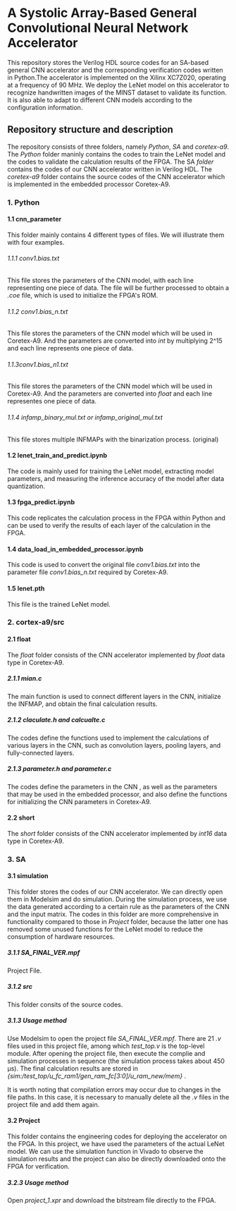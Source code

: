 # A Systolic Array-Based General Convolutional Neural Network Accelerator
This repository stores the Verilog HDL source codes for an SA-based general CNN accelerator and the corresponding verification codes written in Python.The accelerator is implemented on the Xilinx XC7Z020,
operating at a frequency of 90 MHz. We deploy the LeNet model on this accelerator to recognize handwritten images of the MINST dataset to validate its function. It is also able to adapt to different CNN models according to the configuration
information.  

## Repository structure and description
The repository consists of three folders, namely *Python*, *SA* and *coretex-a9*.
The *Python* folder maninly contains the codes to train the LeNet model and the codes to validate the calculation results of the FPGA.
The SA *folder* contains the codes of our CNN accelerator written in Verilog HDL.
The *coretex-a9* folder contains the source codes of the CNN accelerator which is implemented in the embedded processor Coretex-A9.

### 1. Python
#### 1.1 cnn_parameter
This folder mainly contains 4 different types of files. We will illustrate them with four examples.
###### 1.1.1 conv1.bias.txt
This file stores the parameters of the CNN model, with each line representing one piece of data. The file will be further processed to obtain a *.coe* file, which is used to initialize the FPGA's ROM.
###### 1.1.2 conv1.bias_n.txt
This file stores the parameters of the CNN model which will be used in Coretex-A9. And the parameters are converted into *int* by multiplying  2^15 and each line represents one piece of data. 
###### 1.1.3conv1.bias_n1.txt
This file stores the parameters of the CNN model which will be used in Coretex-A9. And the parameters are converted into *float* and each line representes one piece of data. 
###### 1.1.4 infamp_binary_mul.txt or infamp_original_mul.txt
This file stores multiple INFMAPs with the binarization process. (original) 
#### 1.2 lenet_train_and_predict.ipynb
The code is mainly used for training the LeNet model, extracting model parameters, and measuring the inference accuracy of the model after data quantization.
#### 1.3 fpga_predict.ipynb
This code replicates the calculation process in the FPGA within Python and can be used to verify the results of each layer of the calculation in the FPGA.
#### 1.4 data_load_in_embedded_processor.ipynb
This code is used to convert the original file *conv1.bias.txt* into the parameter file *conv1.bias_n.txt* required by Coretex-A9.
#### 1.5 lenet.pth
This file is the trained LeNet model.  

  
### 2. cortex-a9/src
#### 2.1 float
The *float* folder consists of the CNN accelerator implemented by *float* data type in Coretex-A9.
##### 2.1.1 mian.c
The main function is used to connect different layers in the CNN, initialize the INFMAP,  and obtain the final calculation results.
##### 2.1.2 claculate.h and calcualte.c
The codes define the functions used to implement the calculations of various layers in the CNN, such as convolution layers, pooling layers, and fully-connected layers.
##### 2.1.3 parameter.h and parameter.c
The codes define the parameters in the CNN , as well as the parameters that may be used in the embedded processor, and also define the functions for initializing the CNN parameters in Coretex-A9.
#### 2.2 short
The *short* folder consists of the CNN accelerator implemented by *int16* data type in Coretex-A9.

### 3. SA
#### 3.1 simulation
This folder stores the codes of our CNN accelerator. We can directly open them in Modelsim and do simulation. During the simulation process, we use the data generated according to a certain rule as the parameters of the CNN and the input matrix. The codes in this folder are more comprehensive in functionality compared to those in *Project* folder, because the latter one has removed some unused functions for the LeNet model to reduce the consumption of hardware resources.
##### 3.1.1 SA_FINAL_VER.mpf
Project File.
##### 3.1.2 src
This folder consits of the source codes.
##### 3.1.3 Usage method
Use Modelsim to open the project file *SA_FINAL_VER.mpf*. There are 21 *.v* files used in this project file, among which *test_top.v* is the top-level module. After opening the project file, then execute the complie and simulation processes in sequence (the simulation process takes about 450 μs). The final calculation results are stored in 
*{sim:/test_top/u_fc_ram1/gen_ram_fc[3:0]/u_ram_new/mem}* .

It is worth noting that compilation errors may occur due to changes in the file paths. In this case, it is necessary to manually delete all the *.v* files in the project file and add them again.

#### 3.2 Project 
This folder contains the engineering codes for deploying the accelerator on the FPGA. In this project, we have used the parameters of the actual LeNet model. We can use the simulation function in Vivado to observe the simulation results and the project can also be directly downloaded onto the FPGA for verification. 
##### 3.2.3 Usage method
Open *project_1.xpr* and download the bitstream file directly to the FPGA.


